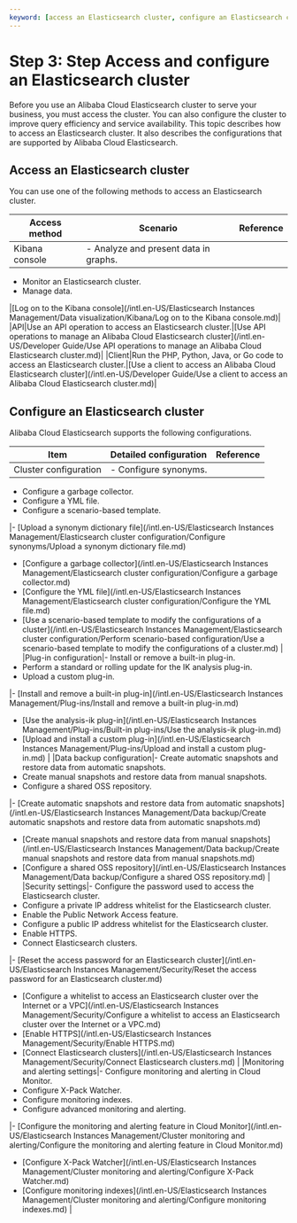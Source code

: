 ```yaml
---
keyword: [access an Elasticsearch cluster, configure an Elasticsearch cluster]
---
```


# Step 3: Step Access and configure an Elasticsearch cluster

Before you use an Alibaba Cloud Elasticsearch cluster to serve your business, you must access the cluster. You can also configure the cluster to improve query efficiency and service availability. This topic describes how to access an Elasticsearch cluster. It also describes the configurations that are supported by Alibaba Cloud Elasticsearch.

## Access an Elasticsearch cluster

You can use one of the following methods to access an Elasticsearch cluster.

|Access method|Scenario|Reference|
|-------------|--------|---------|
|Kibana console|-   Analyze and present data in graphs.
-   Monitor an Elasticsearch cluster.
-   Manage data.

|[Log on to the Kibana console](/intl.en-US/Elasticsearch Instances Management/Data visualization/Kibana/Log on to the Kibana console.md)|
|API|Use an API operation to access an Elasticsearch cluster.|[Use API operations to manage an Alibaba Cloud Elasticsearch cluster](/intl.en-US/Developer Guide/Use API operations to manage an Alibaba Cloud Elasticsearch cluster.md)|
|Client|Run the PHP, Python, Java, or Go code to access an Elasticsearch cluster.|[Use a client to access an Alibaba Cloud Elasticsearch cluster](/intl.en-US/Developer Guide/Use a client to access an Alibaba Cloud Elasticsearch cluster.md)|

## Configure an Elasticsearch cluster

Alibaba Cloud Elasticsearch supports the following configurations.

|Item|Detailed configuration|Reference|
|----|----------------------|---------|
|Cluster configuration|-   Configure synonyms.
-   Configure a garbage collector.
-   Configure a YML file.
-   Configure a scenario-based template.

|-   [Upload a synonym dictionary file](/intl.en-US/Elasticsearch Instances Management/Elasticsearch cluster configuration/Configure synonyms/Upload a synonym dictionary file.md)
-   [Configure a garbage collector](/intl.en-US/Elasticsearch Instances Management/Elasticsearch cluster configuration/Configure a garbage collector.md)
-   [Configure the YML file](/intl.en-US/Elasticsearch Instances Management/Elasticsearch cluster configuration/Configure the YML file.md)
-   [Use a scenario-based template to modify the configurations of a cluster](/intl.en-US/Elasticsearch Instances Management/Elasticsearch cluster configuration/Perform scenario-based configuration/Use a scenario-based template to modify the configurations of a cluster.md) |
|Plug-in configuration|-   Install or remove a built-in plug-in.
-   Perform a standard or rolling update for the IK analysis plug-in.
-   Upload a custom plug-in.

|-   [Install and remove a built-in plug-in](/intl.en-US/Elasticsearch Instances Management/Plug-ins/Install and remove a built-in plug-in.md)
-   [Use the analysis-ik plug-in](/intl.en-US/Elasticsearch Instances Management/Plug-ins/Built-in plug-ins/Use the analysis-ik plug-in.md)
-   [Upload and install a custom plug-in](/intl.en-US/Elasticsearch Instances Management/Plug-ins/Upload and install a custom plug-in.md) |
|Data backup configuration|-   Create automatic snapshots and restore data from automatic snapshots.
-   Create manual snapshots and restore data from manual snapshots.
-   Configure a shared OSS repository.

|-   [Create automatic snapshots and restore data from automatic snapshots](/intl.en-US/Elasticsearch Instances Management/Data backup/Create automatic snapshots and restore data from automatic snapshots.md)
-   [Create manual snapshots and restore data from manual snapshots](/intl.en-US/Elasticsearch Instances Management/Data backup/Create manual snapshots and restore data from manual snapshots.md)
-   [Configure a shared OSS repository](/intl.en-US/Elasticsearch Instances Management/Data backup/Configure a shared OSS repository.md) |
|Security settings|-   Configure the password used to access the Elasticsearch cluster.
-   Configure a private IP address whitelist for the Elasticsearch cluster.
-   Enable the Public Network Access feature.
-   Configure a public IP address whitelist for the Elasticsearch cluster.
-   Enable HTTPS.
-   Connect Elasticsearch clusters.

|-   [Reset the access password for an Elasticsearch cluster](/intl.en-US/Elasticsearch Instances Management/Security/Reset the access password for an Elasticsearch cluster.md)
-   [Configure a whitelist to access an Elasticsearch cluster over the Internet or a VPC](/intl.en-US/Elasticsearch Instances Management/Security/Configure a whitelist to access an Elasticsearch cluster over the Internet or a VPC.md)
-   [Enable HTTPS](/intl.en-US/Elasticsearch Instances Management/Security/Enable HTTPS.md)
-   [Connect Elasticsearch clusters](/intl.en-US/Elasticsearch Instances Management/Security/Connect Elasticsearch clusters.md) |
|Monitoring and alerting settings|-   Configure monitoring and alerting in Cloud Monitor.
-   Configure X-Pack Watcher.
-   Configure monitoring indexes.
-   Configure advanced monitoring and alerting.

|-   [Configure the monitoring and alerting feature in Cloud Monitor](/intl.en-US/Elasticsearch Instances Management/Cluster monitoring and alerting/Configure the monitoring and alerting feature in Cloud Monitor.md)
-   [Configure X-Pack Watcher](/intl.en-US/Elasticsearch Instances Management/Cluster monitoring and alerting/Configure X-Pack Watcher.md)
-   [Configure monitoring indexes](/intl.en-US/Elasticsearch Instances Management/Cluster monitoring and alerting/Configure monitoring indexes.md) |

